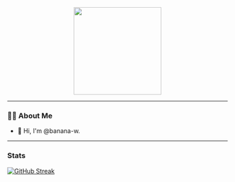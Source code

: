 <div id="header" align="center">
  <img src="https://media.giphy.com/media/1fYi7IQLtBuRm2nPNo/giphy.gif" width="200" height="200"/>
</div>

---
### :man_technologist: About Me

- 👋 Hi, I'm @banana-w.
  
---
### Stats
[![GitHub Streak](http://github-readme-streak-stats.herokuapp.com?user=banana-w&theme=dark&background=000000)](https://git.io/streak-stats)

<!--
**banana-w/banana-w** is a ✨ _special_ ✨ repository because its `README.md` (this file) appears on your GitHub profile.

Here are some ideas to get you started:

- 🔭 I’m currently working on ...
- 🌱 I’m currently learning ...
- 👯 I’m looking to collaborate on ...
- 🤔 I’m looking for help with ...
- 💬 Ask me about ...
- 📫 How to reach me: ...
- 😄 Pronouns: ...
- ⚡ Fun fact: ...
-->
